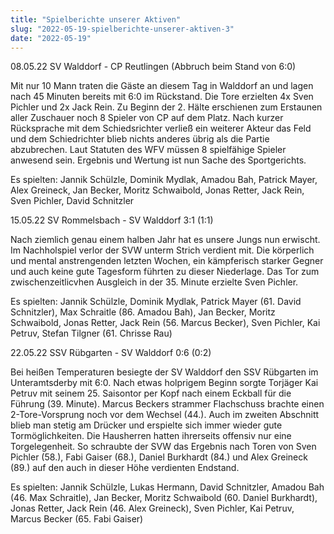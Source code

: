 ```yaml
---
title: "Spielberichte unserer Aktiven"
slug: "2022-05-19-spielberichte-unserer-aktiven-3"
date: "2022-05-19"
---
```

08.05.22 SV Walddorf - CP Reutlingen (Abbruch beim Stand von 6:0)


Mit nur 10 Mann traten die Gäste an diesem Tag in Walddorf an und lagen nach 45 Minuten bereits mit 6:0 im Rückstand. Die Tore erzielten 4x Sven Pichler und 2x Jack Rein. Zu Beginn der 2. Hälte erschienen zum Erstaunen aller Zuschauer noch 8 Spieler von CP auf dem Platz. Nach kurzer Rücksprache mit dem Schiedsrichter verließ ein weiterer Akteur das Feld und dem Schiedrichter blieb nichts anderes übrig als die Partie abzubrechen. Laut Statuten des WFV müssen 8 spielfähige Spieler anwesend sein. Ergebnis und Wertung ist nun Sache des Sportgerichts.


Es spielten: Jannik Schülzle, Dominik Mydlak, Amadou Bah, Patrick Mayer, Alex Greineck, Jan Becker, Moritz Schwaibold, Jonas Retter, Jack Rein, Sven Pichler, David Schnitzler



15.05.22 SV Rommelsbach - SV Walddorf 3:1 (1:1)


Nach ziemlich genau einem halben Jahr hat es unsere Jungs nun erwischt. Im Nachholspiel verlor der SVW unterm Strich verdient mit. Die körperlich und mental anstrengenden letzten Wochen, ein kämpferisch starker Gegner und auch keine gute Tagesform führten zu dieser Niederlage. Das Tor zum zwischenzeitlicvhen Ausgleich in der 35. Minute erzielte Sven Pichler.


Es spielten: Jannik Schülzle, Dominik Mydlak, Patrick Mayer (61. David Schnitzler), Max Schraitle (86. Amadou Bah), Jan Becker, Moritz Schwaibold, Jonas Retter, Jack Rein (56. Marcus Becker), Sven Pichler, Kai Petruv, Stefan Tilgner (61. Chrisse Rau)



22.05.22 SSV Rübgarten - SV Walddorf 0:6 (0:2)


Bei heißen Temperaturen besiegte der SV Walddorf den SSV Rübgarten im Unteramtsderby mit 6:0. Nach etwas holprigem Beginn sorgte Torjäger Kai Petruv mit seinem 25. Saisontor per Kopf nach einem Eckball für die Führung (39. Minute). Marcus Beckers strammer Flachschuss brachte einen 2-Tore-Vorsprung noch vor dem Wechsel (44.). Auch im zweiten Abschnitt blieb man stetig am Drücker und erspielte sich immer wieder gute Tormöglichkeiten. Die Hausherren hatten ihrerseits offensiv nur eine Torgelegenheit. So schraubte der SVW das Ergebnis nach Toren von Sven Pichler (58.), Fabi Gaiser (68.), Daniel Burkhardt (84.) und Alex Greineck (89.) auf den auch in dieser Höhe verdienten Endstand.


Es spielten: Jannik Schülzle, Lukas Hermann, David Schnitzler, Amadou Bah (46. Max Schraitle), Jan Becker, Moritz Schwaibold (60. Daniel Burkhardt), Jonas Retter, Jack Rein (46. Alex Greineck), Sven Pichler, Kai Petruv, Marcus Becker (65. Fabi Gaiser)

